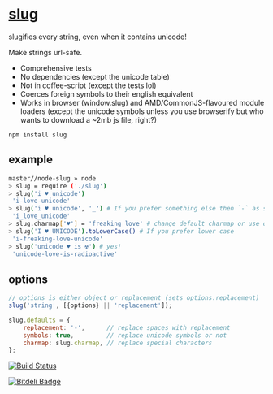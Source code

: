 # [slug](https://github.com/dodo/node-slug)

slugifies every string, even when it contains unicode!

Make strings url-safe.

- Comprehensive tests
- No dependencies (except the unicode table)
- Not in coffee-script (except the tests lol)
- Coerces foreign symbols to their english equivalent
- Works in browser (window.slug) and AMD/CommonJS-flavoured module loaders (except the unicode symbols unless you use browserify but who wants to download a ~2mb js file, right?)

```
npm install slug
```

## example

```bash
master//node-slug » node
> slug = require ('./slug')
> slug('i ♥ unicode')
 'i-love-unicode'
> slug('i ♥ unicode', '_') # If you prefer something else then `-` as seperator
 'i_love_unicode'
> slug.charmap['♥'] = 'freaking love' # change default charmap or use option {charmap:{…}} as 2. argument
> slug('I ♥ UNICODE').toLowerCase() # If you prefer lower case
 'i-freaking-love-unicode'
> slug('unicode ♥ is ☢') # yes!
 'unicode-love-is-radioactive'
```

## options

```javascript
// options is either object or replacement (sets options.replacement)
slug('string', [{options} || 'replacement']);
```

```javascript
slug.defaults = {
    replacement: '-',      // replace spaces with replacement
    symbols: true,         // replace unicode symbols or not
    charmap: slug.charmap, // replace special characters
};
```

[![Build Status](https://secure.travis-ci.org/dodo/node-slug.png)](http://travis-ci.org/dodo/node-slug)

[![Bitdeli Badge](https://d2weczhvl823v0.cloudfront.net/dodo/node-slug/trend.png)](https://bitdeli.com/free "Bitdeli Badge")

